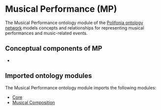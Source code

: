 # Musical Performance (MP)
The Musical Performance ontology module of the [Polifonia ontology network](https://github.com/polifonia-project/ON) models concepts and relationships for representing musical performances and music-related events. 

## Conceptual components of MP
- 


## Imported ontology modules
The Musical Performance ontology module imports the following modules:
- [Core](https://github.com/polifonia-project/core/)
- [Musical Composition](https://github.com/polifonia-project/musical-composition/)
